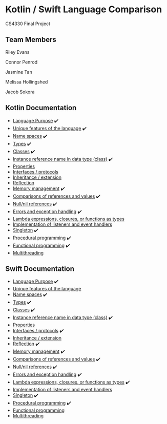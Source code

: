 # Kotlin / Swift Language Comparison
CS4330 Final Project

## Team Members
Riley Evans

Connor Penrod

Jasmine Tan

Melissa Hollingshed

Jacob Sokora

## Kotlin Documentation
* [Language Purpose](Kotlin-Documentation/LanguagePurpose.md) :heavy_check_mark:
* [Unique features of the language](Kotlin-Documentation/UniqueFeatures.md) :heavy_check_mark:
* [Name spaces](Kotlin-Documentation/NameSpaces.md) :heavy_check_mark:
* [Types](Kotlin-Documentation/Types.md) :heavy_check_mark:
* [Classes](Kotlin-Documentation/Classes.md) :heavy_check_mark:
* [Instance reference name in data type (class)](Kotlin-Documentation/InstanceReferenceNameInDataType.md) :heavy_check_mark:
* [Properties](Kotlin-Documentation/Properties.md)
* [Interfaces / protocols](Kotlin-Documentation/InterfacesProtocols.md)
* [Inheritance / extension](Kotlin-Documentation/InheritanceExtension.md)
* [Reflection](Kotlin-Documentation/Reflection.md)
* [Memory management](Kotlin-Documentation/MemoryManagement.md) :heavy_check_mark:
* [Comparisons of references and values](Kotlin-Documentation/ComparisonsOfReferencesAndValues.md) :heavy_check_mark:
* [Null/nil references](Kotlin-Documentation/NullReferences.md) :heavy_check_mark:
* [Errors and exception handling](Kotlin-Documentation/ErrorsExceptionHandling.md) :heavy_check_mark:
* [Lambda expressions, closures, or functions as types](Kotlin-Documentation/LambdaExpressionsClosuresFunctionsAsTypes.md)
* [Implementation of listeners and event handlers](Kotlin-Documentation/ListenersAndEventHandlers.md)
* [Singleton](Kotlin-Documentation/Singleton.md) :heavy_check_mark:
* [Procedural programming](Kotlin-Documentation/ProceduralProgramming.md) :heavy_check_mark:
* [Functional programming](Kotlin-Documentation/FunctionalProgramming.md) :heavy_check_mark:
* [Multithreading](Kotlin-Documentation/Multithreading.md)

## Swift Documentation
* [Language Purpose](Swift-Documentation/LanguagePurpose.md) :heavy_check_mark: <br/>
* [Unique features of the language](Swift-Documentation/UniqueFeatures.md)
* [Name spaces](Swift-Documentation/NameSpaces.md) :heavy_check_mark: 
* [Types](Swift-Documentation/Types.md) :heavy_check_mark:
* [Classes](Swift-Documentation/Classes.md) :heavy_check_mark:
* [Instance reference name in data type (class)](Swift-Documentation/InstanceReferenceNameInDataType.md) :heavy_check_mark:
* [Properties](Swift-Documentation/Properties.md)
* [Interfaces / protocols](Swift-Documentation/InterfacesProtocols.md) :heavy_check_mark:
* [Inheritance / extension](Swift-Documentation/InheritanceExtension.md)
* [Reflection](Swift-Documentation/Reflection.md) :heavy_check_mark:
* [Memory management](Swift-Documentation/MemoryManagement.md) :heavy_check_mark:
* [Comparisons of references and values](Swift-Documentation/ComparisonsOfReferencesAndValues.md) :heavy_check_mark:
* [Null/nil references](Swift-Documentation/NullReferences.md) :heavy_check_mark:
* [Errors and exception handling](Swift-Documentation/ErrorsExceptionHandling.md) :heavy_check_mark:
* [Lambda expressions, closures, or functions as types](Swift-Documentation/LambdaExpressionsClosuresFunctionsAsTypes.md) :heavy_check_mark:
* [Implementation of listeners and event handlers](Swift-Documentation/ListenersAndEventHandlers.md)
* [Singleton](Swift-Documentation/Singleton.md) :heavy_check_mark:
* [Procedural programming](Swift-Documentation/ProceduralProgramming.md) :heavy_check_mark:
* [Functional programming](Swift-Documentation/FunctionalProgramming.md)
* [Multithreading](Swift-Documentation/Multithreading.md)
